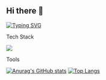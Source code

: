 ## Hi there 👋

[![Typing SVG](https://readme-typing-svg.demolab.com?font=Fira+Code&size=25&pause=1000&color=7FA8FF&center=%EA%B1%B0%EC%A7%93&vCenter=%EA%B1%B0%EC%A7%93&repeat=%EC%A7%84%EC%8B%A4&random=%EA%B1%B0%EC%A7%93&width=435&lines=Android+Deveoloper)](https://git.io/typing-svg)

Tech Stack

<img src="https://img.shields.io/badge/Kotlin-7F52FF.svg?style=for-the-badge&logo=kotlin&logoColor=#FFFFFFFF" />

Tools



[![Anurag's GitHub stats](https://github-readme-stats.vercel.app/api?username=UiHyeon-Kim&count_private=true&show_icons=true&theme=github_dark_dimmed)](https://github.com/anuraghazra/github-readme-stats)
[![Top Langs](https://github-readme-stats.vercel.app/api/top-langs/?username=UiHyeon-Kim&layout=donut&theme=github_dark_dimmed)](https://github.com/anuraghazra/github-readme-stats)



<!--
**UiHyeon-Kim/UiHyeon-Kim** is a ✨ _special_ ✨ repository because its `README.md` (this file) appears on your GitHub profile.

Here are some ideas to get you started:

- 🔭 I’m currently working on ...
- 🌱 I’m currently learning ...
- 👯 I’m looking to collaborate on ...
- 🤔 I’m looking for help with ...
- 💬 Ask me about ...
- 📫 How to reach me: ...
- 😄 Pronouns: ...
- ⚡ Fun fact: ...
-->
